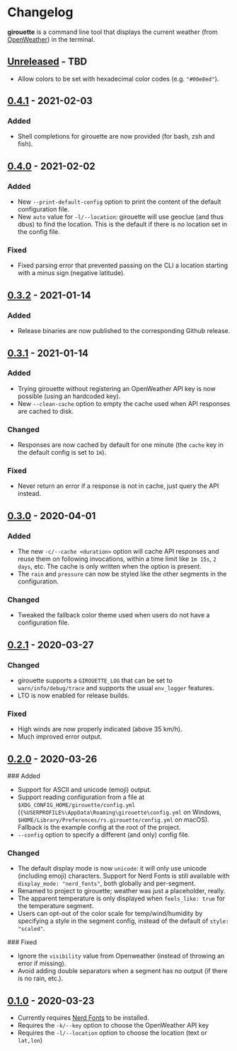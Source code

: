 # Changelog

**girouette** is a command line tool that displays the current weather (from [OpenWeather]) in the terminal.

<!-- next-header -->
## [Unreleased] - TBD

* Allow colors to be set with hexadecimal color codes (e.g. `"#00e8ed"`).

## [0.4.1] - 2021-02-03

### Added

* Shell completions for girouette are now provided (for bash, zsh and fish).

## [0.4.0] - 2021-02-02

### Added

* New `--print-default-config` option to print the content of the default configuration file.
* New `auto` value for `-l/--location`: girouette will use geoclue (and thus dbus) to find the location.
  This is the default if there is no location set in the config file.

### Fixed

* Fixed parsing error that prevented passing on the CLI a location starting with a minus sign (negative latitude).

## [0.3.2] - 2021-01-14

### Added

* Release binaries are now published to the corresponding Github release.

## [0.3.1] - 2021-01-14

### Added

* Trying girouette without registering an OpenWeather API key is now possible (using an hardcoded key).
* New `--clean-cache` option to empty the cache used when API responses are cached to disk.

### Changed

* Responses are now cached by default for one minute (the `cache` key in the default config is set to `1m`).

### Fixed

* Never return an error if a response is not in cache, just query the API instead.

## [0.3.0] - 2020-04-01

### Added

* The new `-c/--cache <duration>` option will cache API responses and reuse them on following invocations,
  within a time limit like `1m 15s`, `2 days`, etc. The cache is only written when the option is present.
* The `rain` and `pressure` can now be styled like the other segments in the configuration.

### Changed

* Tweaked the fallback color theme used when users do not have a configuration file.

## [0.2.1] - 2020-03-27

### Changed

* girouette supports a `GIROUETTE_LOG` that can be set to `warn/info/debug/trace` and supports the
  usual `env_logger` features.
* LTO is now enabled for release builds.

### Fixed

* High winds are now properly indicated (above 35 km/h).
* Much improved error output.

## [0.2.0] - 2020-03-26

### Added

* Support for ASCII and unicode (emoji) output.
* Support reading configuration from a file at `$XDG_CONFIG_HOME/girouette/config.yml`
   (`{%USERPROFILE%\AppData\Roaming\girouette\config.yml` on Windows,
   `$HOME/Library/Preferences/rs.girouette/config.yml` on macOS). Fallback is the
   example config at the root of the project.
* `--config` option to specify a different (and only) config file.

### Changed

* The default display mode is now `unicode`: it will only use unicode (including emoji)
  characters. Support for Nerd Fonts is still available with `display_mode: "nerd_fonts"`,
  both globally and per-segment.
* Renamed to project to girouette; weather was just a placeholder, really.
* The apparent temperature is only displayed when `feels_like: true` for the temperature segment.
* Users can opt-out of the color scale for temp/wind/humidity by specifying a style in the
  segment config, instead of the default of `style: "scaled"`.

### Fixed

* Ignore the `visibility` value from Openweather (instead of throwing an error if missing).
* Avoid adding double separators when a segment has no output (if there is no rain, etc.).

## [0.1.0] - 2020-03-23

* Currently requires [Nerd Fonts] to be installed.
* Requires the `-k/--key` option to choose the OpenWeather API key
* Requires the `-l/--location` option to choose the location (text or `lat,lon`)

<!-- next-url -->
[Unreleased]: https://github.com/gourlaysama/girouette/compare/v0.4.1...HEAD
[0.4.1]: https://github.com/gourlaysama/girouette/compare/v0.4.0...v0.4.1
[0.4.0]: https://github.com/gourlaysama/girouette/compare/v0.3.2...v0.4.0
[0.3.2]: https://github.com/gourlaysama/girouette/compare/v0.3.1...v0.3.2
[0.3.1]: https://github.com/gourlaysama/girouette/compare/v0.3.0...v0.3.1
[0.3.0]: https://github.com/gourlaysama/girouette/compare/v0.2.1...v0.3.0
[0.2.1]: https://github.com/gourlaysama/girouette/compare/v0.2.0...v0.2.1
[0.2.0]: https://github.com/gourlaysama/girouette/compare/v0.1.0...v0.2.0
[0.1.0]: https://github.com/gourlaysama/girouette/compare/e1ab692...v0.1.0
[Nerd Fonts]: https://www.nerdfonts.com/
[OpenWeather]: https://openweathermap.org